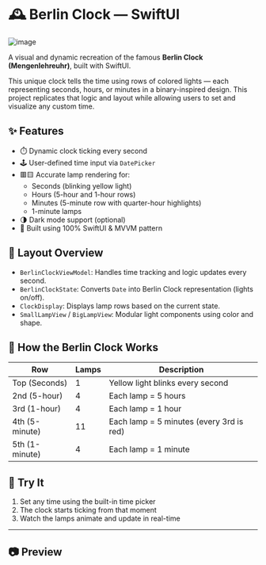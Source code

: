 # 🕰 Berlin Clock — SwiftUI

![image](https://github.com/user-attachments/assets/94b53221-8b5a-40c3-99cf-def21a71ccac)


A visual and dynamic recreation of the famous **Berlin Clock (Mengenlehreuhr)**, built with SwiftUI.

This unique clock tells the time using rows of colored lights — each representing seconds, hours, or minutes in a binary-inspired design. This project replicates that logic and layout while allowing users to set and visualize any custom time.

## ✨ Features

- ⏱️ Dynamic clock ticking every second
- 🕹 User-defined time input via `DatePicker`
- 🟥🟨 Accurate lamp rendering for:
  - Seconds (blinking yellow light)
  - Hours (5-hour and 1-hour rows)
  - Minutes (5-minute row with quarter-hour highlights)
  - 1-minute lamps
- 🌗 Dark mode support (optional)
- 📱 Built using 100% SwiftUI & MVVM pattern

## 📐 Layout Overview

- `BerlinClockViewModel`: Handles time tracking and logic updates every second.
- `BerlinClockState`: Converts `Date` into Berlin Clock representation (lights on/off).
- `ClockDisplay`: Displays lamp rows based on the current state.
- `SmallLampView` / `BigLampView`: Modular light components using color and shape.

## 🧠 How the Berlin Clock Works

| Row               | Lamps | Description                               |
|-------------------|-------|-------------------------------------------|
| Top (Seconds)     | 1     | Yellow light blinks every second          |
| 2nd (5-hour)      | 4     | Each lamp = 5 hours                       |
| 3rd (1-hour)      | 4     | Each lamp = 1 hour                        |
| 4th (5-minute)    | 11    | Each lamp = 5 minutes (every 3rd is red)  |
| 5th (1-minute)    | 4     | Each lamp = 1 minute                      |

## 🧪 Try It

1. Set any time using the built-in time picker
2. The clock starts ticking from that moment
3. Watch the lamps animate and update in real-time


---

## 📷 Preview

